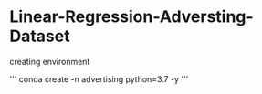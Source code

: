 # Linear-Regression-Adversting-Dataset

creating environment

'''
conda create -n advertising python=3.7 -y
'''